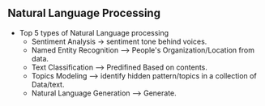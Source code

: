 ## Natural Language Processing
- Top 5 types of Natural Language processing
  * Sentiment Analysis -> sentiment tone behind voices.
  * Named Entity Recognition --> People's Organization/Location from data.
  * Text Classification --> Predifined Based on contents.
  * Topics Modeling --> identify hidden pattern/topics in a collection of Data/text.
  * Natural Language Generation --> Generate.
